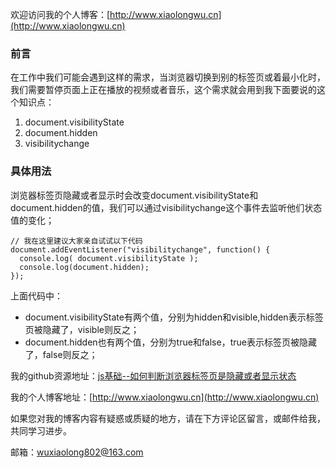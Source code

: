 欢迎访问我的个人博客：[http://www.xiaolongwu.cn](http://www.xiaolongwu.cn)
### 前言
在工作中我们可能会遇到这样的需求，当浏览器切换到别的标签页或着最小化时，我们需要暂停页面上正在播放的视频或者音乐，这个需求就会用到我下面要说的这个知识点：

1. document.visibilityState 
2. document.hidden
3. visibilitychange
### 具体用法
浏览器标签页隐藏或者显示时会改变document.visibilityState和document.hidden的值，我们可以通过visibilitychange这个事件去监听他们状态值的变化；

```
// 我在这里建议大家亲自试试以下代码
document.addEventListener("visibilitychange", function() {
  console.log( document.visibilityState );
  console.log(document.hidden);
});
```
上面代码中：
- document.visibilityState有两个值，分别为hidden和visible,hidden表示标签页被隐藏了，visible则反之；
- document.hidden也有两个值，分别为true和false，true表示标签页被隐藏了，false则反之；




我的github资源地址：[js基础--如何判断浏览器标签页是隐藏或者显示状态](https://github.com/LeonWuV/FE-blog-repository/blob/master/js%E5%9F%BA%E7%A1%80/js%E5%9F%BA%E7%A1%80--%E5%A6%82%E4%BD%95%E5%88%A4%E6%96%AD%E6%B5%8F%E8%A7%88%E5%99%A8%E6%A0%87%E7%AD%BE%E9%A1%B5%E6%98%AF%E9%9A%90%E8%97%8F%E6%88%96%E8%80%85%E6%98%BE%E7%A4%BA%E7%8A%B6%E6%80%81.md)

我的个人博客地址：[http://www.xiaolongwu.cn](http://www.xiaolongwu.cn)


如果您对我的博客内容有疑惑或质疑的地方，请在下方评论区留言，或邮件给我，共同学习进步。

邮箱：wuxiaolong802@163.com